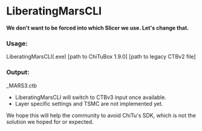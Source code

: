 # LiberatingMarsCLI
**We don't want to be forced into which Slicer we use. Let's change that.**

### Usage:
LiberatingMarsCLI(.exe) [path to ChiTuBox 1.9.0] [path to legacy CTBv2 file]

### Output:
<legacy CTBv2 file name>_MARS3.ctb

- LiberatingMarsCLI will switch to CTBv3 input once available.
- Layer specific settings and TSMC are not implemented yet.

We hope this will help the community to avoid ChiTu's SDK, which is not the solution we hoped for or expected.
